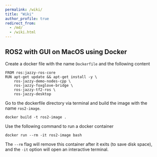```yaml
---
permalink: /wiki/
title: "Wiki"
author_profile: true
redirect_from: 
  - /md/
  - /wiki.html
---
```


## ROS2 with GUI on MacOS using Docker

Create a docker file with the name `Dockerfile` and the following content
```
FROM ros:jazzy-ros-core
RUN apt-get update && apt-get install -y \
    ros-jazzy-demo-nodes-cpp \
    ros-jazzy-foxglove-bridge \
    ros-jazzy-tf2-ros \
    ros-jazzy-desktop
```

Go to the dockerfile directory via terminal and build the image with the name `ros2-image`.

```
docker build -t ros2-image .
```

Use the following command to run a docker container
```
docker run --rm -it ros2-image bash
```

The `--rm` flag will remove this container after it exits (to save disk space), and the `-it` option will open an interactive terminal.
